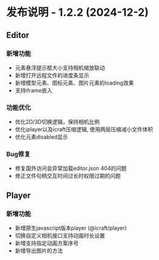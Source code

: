 # 发布说明 - 1.2.2 (2024-12-2)

## Editor
### 新增功能
- 元素悬浮提示框大小支持相机缩放联动
- 新增打开远程文件的进度条显示
- 新增模型元素、图标元素、图片元素的loading效果
- 支持iframe嵌入

### 功能优化
- 优化2D/3D切换逻辑，保持相机比例
- 优化iplayer以及icraft压缩逻辑, 使用两层压缩减小文件体积
- 优化元素disabled显示

### Bug修复
- 修复国外访问会异常加载editor.json 404的问题
- 修正文件句柄交互时间过长时权限过期的问题

## Player
### 新增功能
- 新增原生javascript版本player (@icraft/player)
- 切换自定义相机接口支持动画时长设置
- 新增支持指定动画方案序号
- 新增导出图片的方法
